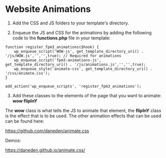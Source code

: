 # Website Animations

1. Add the CSS and JS folders to your template's directory.

2. Enqueue the JS and CSS for the animations by adding the following code to the **functions.php** file in your template:

```
function register_fpm3_animations($hook) {
	wp_enqueue_script('WOW-js', get_template_directory_uri() . '/js/WOW.js','','',true); // Required for animations
	wp_enqueue_script('fpm3-animations-js', get_template_directory_uri() . '/js/animations.js','','',true);
	wp_enqueue_style('animate-css', get_template_directory_uri() . '/css/animate.css');
}

add_action('wp_enqueue_scripts', 'register_fpm3_animations');
```

3. Add these classes to the elements of the page that you want to animate: **wow flipInY**

The **wow** class is what tells the JS to animate that element, the **flipInY** class is the effect that is to be used. The other animation effects that can be used can be found here:

https://github.com/daneden/animate.css

Demos:

https://daneden.github.io/animate.css/
